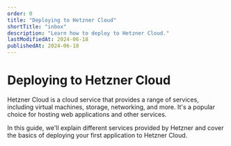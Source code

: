 ```yaml
---
order: 0
title: "Deploying to Hetzner Cloud"
shortTitle: "inbox"
description: "Learn how to deploy to Hetzner Cloud."
lastModifiedAt: 2024-06-18
publishedAt: 2024-06-18
---
```


# Deploying to Hetzner Cloud

Hetzner Cloud is a cloud service that provides a range of services, including virtual machines, storage, networking, and more. It's a popular choice for hosting web applications and other services.

In this guide, we'll explain different services provided by Hetzner and cover the basics of deploying your first application to Hetzner Cloud.

<!-- 1. [Provision a server](/hetzner/provision)
2. [Setup a network](/hetzner/network)
3. [Setup a load balancer](/hetzner/load-balancer)
4. [Setup a firewall](/hetzner/firewall) -->
